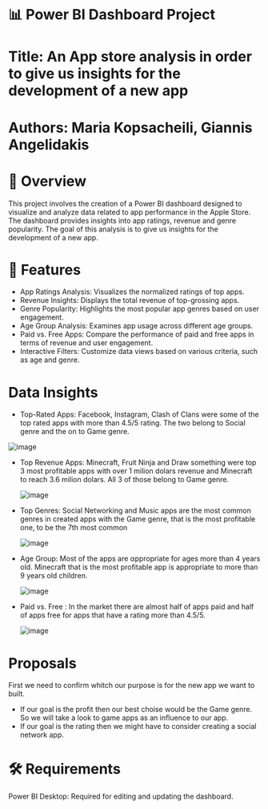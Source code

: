 # 📊 Power BI Dashboard Project
# Title: An App store analysis in order to give us insights for the development of  a new app
# Authors: Maria Kopsacheili, Giannis Angelidakis

# 📌 Overview
This project involves the creation of a Power BI dashboard designed to visualize and analyze data related to app performance in the Apple Store. The dashboard provides insights into app ratings, revenue and genre popularity. The goal of this analysis is to give us insights for the development of  a new app.

# 🧩 Features
- App Ratings Analysis: Visualizes the normalized ratings of top apps.
- Revenue Insights: Displays the total revenue of top-grossing apps.
- Genre Popularity: Highlights the most popular app genres based on user engagement.
- Age Group Analysis: Examines app usage across different age groups.
- Paid vs. Free Apps: Compare the performance of paid and free apps in terms of revenue and user engagement.
- Interactive Filters: Customize data views based on various criteria, such as age and genre.

# Data Insights

- Top-Rated Apps: Facebook, Instagram, Clash of Clans were some of the top rated apps with more than 4.5/5 rating. The two belong to Social genre and the on to Game genre.

![image](https://github.com/user-attachments/assets/64145edf-4e0c-4302-8221-838a7dfa38ad)


- Top Revenue Apps: Minecraft, Fruit Ninja and Draw something were top 3 most profitable apps with over 1 milion dolars revenue and Minecraft to reach 3.6 milion dolars. All 3 of those belong to Game genre.

  ![image](https://github.com/user-attachments/assets/c10d3d9c-075e-435c-96aa-15efb7d69ec4)


- Top Genres: Social Networking and Music apps are the most common genres in created apps with the Game genre, that is the most profitable one, to be the 7th most common

  ![image](https://github.com/user-attachments/assets/9ffef132-024b-420e-ac09-c2e6ff5e3788)

- Age Group: Most of the apps are αppropriate for ages more than 4 years old. Minecraft that is the most profitable app is appropriate to more than 9 years old children.

  ![image](https://github.com/user-attachments/assets/08d8af28-223f-4a0b-aa47-1d281660555b)


- Paid vs. Free : In the market there are almost half of apps paid and half of apps free for apps that have a rating more than 4.5/5.

  ![image](https://github.com/user-attachments/assets/943e808a-df38-4821-879f-720e85e7c6b5)


# Proposals

First we need to confirm whitch our purpose is for the new app we want to built.
- If our goal is the profit then our best choise would be the Game genre. So we will take a look to game apps as an influence to our app.
- If our goal is the rating then we might have to consider creating a social network app.
  
# 🛠️ Requirements
Power BI Desktop: Required for editing and updating the dashboard.


